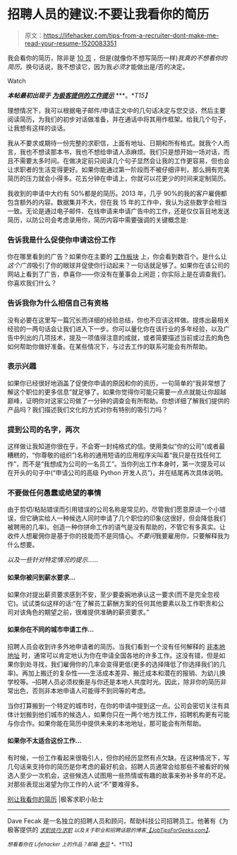 # 招聘人员的建议:不要让我看你的简历

> 原文：<https://lifehacker.com/tips-from-a-recruiter-dont-make-me-read-your-resume-1520083351>

我会看你的简历，除非是 [10 页](http://jobtipsforgeeks.com/2013/11/07/10pages/) ，但是(就像你不想写简历一样)*我真的不想看你的简历*。换句话说，我不想读它，因为我*必须*才能做出是/否的决定。

Watch

***本帖最初出现于*** [***为极客提供的工作提示***](http://jobtipsforgeeks.com/2014/02/10/apply/) ***。**T15】*

理想情况下，我可以根据电子邮件/申请正文中的几句话决定与您交谈，然后主要阅读简历，为我们的初步对话做准备，并在通话中将其用作框架。给我几个句子，让我想有这样的谈话。

我从不要求或期待一份完整的求职信，上面有地址、日期和所有格式。就我个人而言，我也不想读那本书，我也不想给申请人添麻烦。我们只是想开始一场对话，而且不需要太多时间。在做决定前只阅读几个句子显然会让我的工作更容易，但也会让求职者的生活变得更好。如果你能通过第一阶段而不被仔细评判，那么拥有完美简历的压力就会小得多。花五分钟在申请上，你就可以花更少的时间来定制简历。

我收到的申请中大约有 50%都是的简历。2013 年，几乎 90%的我的客户雇佣都包含额外的内容。数据集并不大，但在我 15 年的工作中，我认为这些数字会相当一致。无论是通过电子邮件、在线申请来申请广告中的工作，还是仅仅盲目地发送简历，以防公司会考虑录用你，简历内容中需要强调的关键概念是:

### 告诉我是什么促使你申请这份工作

你在哪里看到的广告？如果你在主要的 [工作板块](https://lifehacker.com/five-best-job-search-sites-5792788) 上，你会看到数百个。是什么让*这个广告*吸引了你的眼球并促使你行动起来？一句话就足够了。如果你在该公司的网站上看到了广告，恭喜你——你没有在董事会上闲逛；你实际上是在调查我们。你喜欢我们什么？

### 告诉我你为什么相信自己有资格

没有必要在这里写一篇冗长而详细的经验总结，你也不应该这样做。提炼出最相关经验的一两句话会让我们进入下一步。你可以量化你在该行业的多年经验，以及广告中列出的几项技术，提及一项值得注意的成就，或者简要描述当前或过去的角色如何帮助你做好准备。在某些情况下，与过去工作的联系可能会有所帮助。

### 表示兴趣

如果你已经很好地涵盖了促使你申请的原因和你的资历，一句简单的“我非常想了解这个职位的更多信息”就足够了。如果你觉得你可能只需要一点点就能让你超越巅峰，证明你对这家公司做了一分钟的调查会有所帮助。你想详细了解我们提供的产品吗？我们描述我们文化的方式对你有特别的吸引力吗？

### 提到公司的名字，两次

这样做让我知道你很在乎，不会寄一封纯格式的信。使用类似“你的公司”(或者最糟糕的，“你尊敬的组织”)名称的通用短语的应用程序尖叫着“我只是在找任何工作”，而不是“我想成为公司的一名员工”。当你列出工作本身时，第一次提及可以在开头的句子中(“申请公司的高级 Python 开发人员”)，并在结尾再次具体说明。

### 不要做任何愚蠢或绝望的事情

由于剪切/粘贴错误而引用错误的公司名称是常见的，尽管我们愿意原谅一个小错误，但它确实给人一种候选人同时申请了几个职位的印象(这很好，但会降低我们被聘用的几率)。创造一种你拼命工作的语气是没有帮助的，不管它有多真实。让收件人想雇佣你是基于你的技能而不是同情心。*不要问*我要雇用你，只要解释我为什么想要。

*以及一些针对特定情况的提示……*

#### 如果你被问到薪水要求…

如果你对提出薪资要求感到不安，至少要委婉地承认这一要求(而不是完全忽视它)。试试类似这样的话:“在了解员工薪酬方案的任何其他要素以及工作职责和公司对该角色的期望之前，很难提供准确的薪资要求。”

#### 如果你在不同的城市申请工作…

招聘人员会收到许多外地申请者的简历。当我们看到一个没有任何解释的 [非本地地址](https://lifehacker.com/why-you-shouldnt-put-your-address-on-your-resume-1516569421) 时，通常可以肯定地认为你在申请全国各地的许多工作。这没有错，但是如果你到处寻找，我们雇佣你的几率会变得更低(更多的选择降低了你选择我们的几率)。再加上搬迁的复杂性——生活成本差异、搬迁成本和潜在的报销、为幼儿换学校等。–招聘人员必须权衡是与你还是本地人共度时光。因此，除非你的简历非常出色，否则非本地申请人可能得不到同等的考虑。

当你打算搬到一个特定的城市时，在你的申请中提到这一点。公司会密切关注有具体计划搬到他们城市的候选人，如果你只在一两个地方找工作，招聘机构更有可能与你合作。如果你能在简历中提供未来的本地地址，那可能会有所帮助。

#### 如果你不太适合这份工作…

有时候，一份工作看起来很吸引人，但你的经历显然有点欠缺。在这种情况下，写几句话来支持你的简历是你考虑的最好机会。招聘人员通常会给那些不被看好的候选人至少一次机会，这些候选人试图用一些热情或有趣的故事来弥补多年的不足。对那些表现出渴望为你工作的人说“不”要难得多。

[别让我看你的简历](http://jobtipsforgeeks.com/2014/02/10/apply/) |极客求职小贴士

* * *

Dave Fecak 是一名独立的招聘人员和顾问，帮助科技公司招聘员工。他著有《为极客提供的 [<small>*求职技巧:求职*</small>](http://jobtipsforgeeksbook.com) <small>*以及关于职业和招聘话题的博客*</small>[<small>*【JobTipsForGeeks.com】*</small>](http://jobtipsforgeeks.com/)<small>*。*</small>

<small>*想看看你在 Lifehacker 上的作品？邮箱*</small> [<small>*泰莎*</small>](https://mail.google.com/mail/?view=cm&fs=1&tf=1&to=tessa@lifehacker.com) <small>*。*T15】</small>